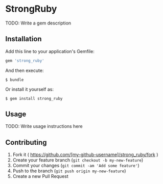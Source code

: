 # StrongRuby

TODO: Write a gem description

## Installation

Add this line to your application's Gemfile:

```ruby
gem 'strong_ruby'
```

And then execute:

    $ bundle

Or install it yourself as:

    $ gem install strong_ruby

## Usage

TODO: Write usage instructions here

## Contributing

1. Fork it ( https://github.com/[my-github-username]/strong_ruby/fork )
2. Create your feature branch (`git checkout -b my-new-feature`)
3. Commit your changes (`git commit -am 'Add some feature'`)
4. Push to the branch (`git push origin my-new-feature`)
5. Create a new Pull Request
